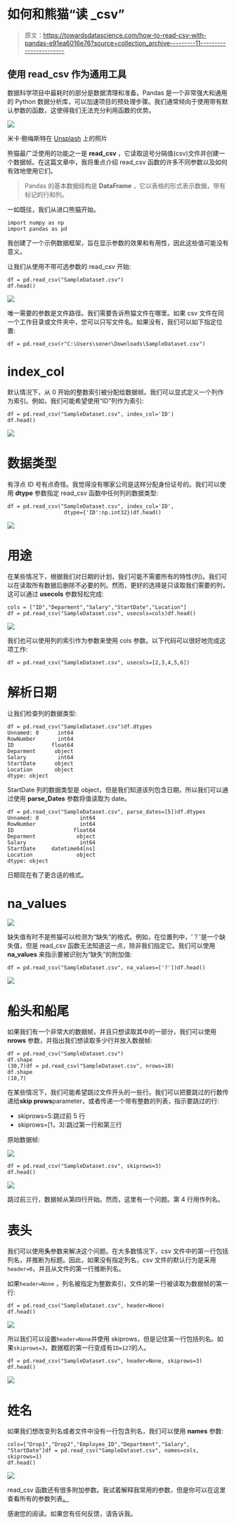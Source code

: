 # 如何和熊猫“读 _csv”

> 原文：<https://towardsdatascience.com/how-to-read-csv-with-pandas-e91ea6016e76?source=collection_archive---------11----------------------->

## 使用 read_csv 作为通用工具

数据科学项目中最耗时的部分是数据清理和准备。Pandas 是一个非常强大和通用的 Python 数据分析库，可以加速项目的预处理步骤。我们通常倾向于使用带有默认参数的函数，这使得我们无法充分利用函数的优势。

![](img/96d54a19803a41c3d15b6d86c8e234c1.png)

米卡·鲍梅斯特在 [Unsplash](https://unsplash.com/s/photos/csv?utm_source=unsplash&utm_medium=referral&utm_content=creditCopyText) 上的照片

熊猫最广泛使用的功能之一是 **read_csv** ，它读取逗号分隔值(csv)文件并创建一个数据帧。在这篇文章中，我将重点介绍 read_csv 函数的许多不同参数以及如何有效地使用它们。

> Pandas 的基本数据结构是 **DataFrame** ，它以表格的形式表示数据，带有标记的行和列。

一如既往，我们从进口熊猫开始。

```
import numpy as np
import pandas as pd
```

我创建了一个示例数据框架，旨在显示参数的效果和有用性，因此这些值可能没有意义。

让我们从使用不带可选参数的 read_csv 开始:

```
df = pd.read_csv("SampleDataset.csv")
df.head()
```

![](img/82aeb13cf755d48a08ce76aeacaf8781.png)

唯一需要的参数是文件路径。我们需要告诉熊猫文件在哪里。如果 csv 文件在同一个工作目录或文件夹中，您可以只写文件名。如果没有，我们可以如下指定位置:

```
df = pd.read_csv(r"C:\Users\soner\Downloads\SampleDataset.csv")
```

# **index_col**

默认情况下，从 0 开始的整数索引被分配给数据帧。我们可以显式定义一个列作为索引。例如，我们可能希望使用“ID”列作为索引:

```
df = pd.read_csv("SampleDataset.csv", index_col='ID')
df.head()
```

![](img/e717925538e4e76f500934c1cada8208.png)

# **数据类型**

有浮点 ID 号有点奇怪。我觉得没有哪家公司是这样分配身份证号的。我们可以使用 **dtype** 参数指定 read_csv 函数中任何列的数据类型:

```
df = pd.read_csv("SampleDataset.csv", index_col='ID', 
                  dtype={'ID':np.int32})df.head()
```

![](img/cd5678647d952e08c2234a908c55df0a.png)

# **用途**

在某些情况下，根据我们对日期的计划，我们可能不需要所有的特性(列)。我们可以在读取所有数据后删除不必要的列。然而，更好的选择是只读取我们需要的列，这可以通过 **usecols** 参数轻松完成:

```
cols = ["ID","Deparment","Salary","StartDate","Location"]
df = pd.read_csv("SampleDataset.csv", usecols=cols)df.head()
```

![](img/8a3423a2551ffd6652e41ae41c5b1349.png)

我们也可以使用列的索引作为参数来使用 cols 参数。以下代码可以很好地完成这项工作:

```
df = pd.read_csv("SampleDataset.csv", usecols=[2,3,4,5,6])
```

# **解析日期**

让我们检查列的数据类型:

```
df = pd.read_csv("SampleDataset.csv")df.dtypes
Unnamed: 0      int64
RowNumber       int64
ID            float64
Deparment      object
Salary          int64
StartDate      object
Location       object
dtype: object
```

StartDate 列的数据类型是 object，但是我们知道该列包含日期，所以我们可以通过使用 **parse_Dates** 参数将值读取为 date。

```
df = pd.read_csv("SampleDataset.csv", parse_dates=[5])df.dtypes
Unnamed: 0             int64
RowNumber              int64
ID                   float64
Deparment             object
Salary                 int64
StartDate     datetime64[ns]
Location              object
dtype: object
```

日期现在有了更合适的格式。

# **na_values**

![](img/82aeb13cf755d48a08ce76aeacaf8781.png)

缺失值有时不是熊猫可以检测为“缺失”的格式。例如，在位置列中，'？'是一个缺失值，但是 read_csv 函数无法知道这一点，除非我们指定它。我们可以使用 **na_values** 来指示要被识别为“缺失”的附加值:

```
df = pd.read_csv("SampleDataset.csv", na_values=['?'])df.head()
```

![](img/4e948f422c3a0285f41e06b55843bc77.png)

# **船头和船尾**

如果我们有一个非常大的数据帧，并且只想读取其中的一部分，我们可以使用 **nrows** 参数，并指出我们想读取多少行并放入数据帧:

```
df = pd.read_csv("SampleDataset.csv")
df.shape
(30,7)df = pd.read_csv("SampleDataset.csv", nrows=10)
df.shape
(10,7)
```

在某些情况下，我们可能希望跳过文件开头的一些行。我们可以把要跳过的行数传递给**skip prows**parameter，或者传递一个带有整数的列表，指示要跳过的行:

*   skiprows=5:跳过前 5 行
*   skiprows=[1，3]:跳过第一行和第三行

原始数据帧:

![](img/82aeb13cf755d48a08ce76aeacaf8781.png)

```
df = pd.read_csv("SampleDataset.csv", skiprows=3)
df.head()
```

![](img/734589f2ee4a54cdbdf8c78f92d6a5fe.png)

跳过前三行，数据帧从第四行开始。然而，这里有一个问题。第 4 行用作列名。

# **表头**

我们可以使用**头**参数来解决这个问题。在大多数情况下，csv 文件中的第一行包括列名，并推断为标题。因此，如果没有指定列名，csv 文件的默认行为是采用`header=0`，并且从文件的第一行推断列名。

如果`header=None` ，列名被指定为整数索引，文件的第一行被读取为数据帧的第一行:

```
df = pd.read_csv("SampleDataset.csv", header=None)
df.head()
```

![](img/37515c588349ed19892d75f469403d9b.png)

所以我们可以设置`header=None`并使用 skiprows，但是记住第一行包括列名。如果`skiprows=3`，数据框的第一行变成有`ID=127`的人。

```
df = pd.read_csv("SampleDataset.csv", header=None, skiprows=3)
df.head()
```

![](img/3381c33b3f82f8e0594eadafce8de59a.png)

# **姓名**

如果我们想改变列名或者文件中没有一行包含列名，我们可以使用 **names** 参数:

```
cols=["Drop1","Drop2","Employee_ID","Department","Salary", "StartDate"]df = pd.read_csv("SampleDataset.csv", names=cols, skiprows=1)
df.head()
```

![](img/64604a042e2ca7ad60fa68d292203344.png)

read_csv 函数还有很多附加参数。我试着解释我常用的参数，但是你可以在这里查看所有的参数列表[。](https://pandas.pydata.org/pandas-docs/stable/reference/api/pandas.read_csv.html)

感谢您的阅读。如果您有任何反馈，请告诉我。